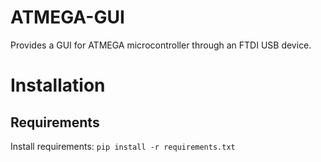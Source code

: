 # ATMEGA-GUI
Provides a GUI for ATMEGA microcontroller through an FTDI USB device. 

# Installation

## Requirements

Install requirements: `pip install -r requirements.txt`